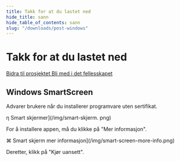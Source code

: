 ```yaml
---
title: Takk for at du lastet ned
hide_title: sann
hide_table_of_contents: sann
slug: "/downloads/post-windows"
---
```


<div className="text-center margin-top--xl">

# Takk for at du lastet ned

<div className="row margin-bottom--lg padding--sm flex-center">
<a className="button button--outline button--warning button--lg margin--sm" href="/contributing">
  Bidra til prosjektet
</a>
<a className="button button--outline button--info button--lg margin--sm" href="https://linwood.dev/matrix">
  Bli med i det fellesskapet
</a>

</div>

## Windows SmartScreen


Advarer brukere når du installerer programvare uten sertifikat.

η Smart skjermer](/img/smart-skjerm. png)

For å installere appen, må du klikke på "Mer informasjon".

⌘ Smart skjerm mer informasjon](/img/smart-screen-more-info.png)

Deretter, klikk på "Kjør uansett".

</div>
